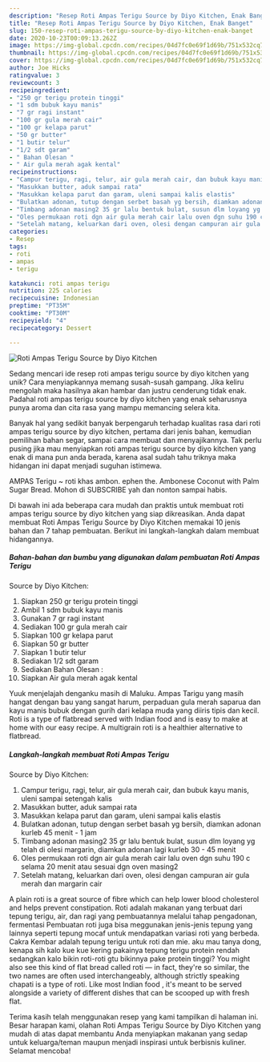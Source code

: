 ```yaml
---
description: "Resep Roti Ampas Terigu Source by Diyo Kitchen, Enak Banget"
title: "Resep Roti Ampas Terigu Source by Diyo Kitchen, Enak Banget"
slug: 150-resep-roti-ampas-terigu-source-by-diyo-kitchen-enak-banget
date: 2020-10-23T00:09:13.262Z
image: https://img-global.cpcdn.com/recipes/04d7fc0e69f1d69b/751x532cq70/roti-ampas-terigu-source-by-diyo-kitchen-foto-resep-utama.jpg
thumbnail: https://img-global.cpcdn.com/recipes/04d7fc0e69f1d69b/751x532cq70/roti-ampas-terigu-source-by-diyo-kitchen-foto-resep-utama.jpg
cover: https://img-global.cpcdn.com/recipes/04d7fc0e69f1d69b/751x532cq70/roti-ampas-terigu-source-by-diyo-kitchen-foto-resep-utama.jpg
author: Joe Hicks
ratingvalue: 3
reviewcount: 3
recipeingredient:
- "250 gr terigu protein tinggi"
- "1 sdm bubuk kayu manis"
- "7 gr ragi instant"
- "100 gr gula merah cair"
- "100 gr kelapa parut"
- "50 gr butter"
- "1 butir telur"
- "1/2 sdt garam"
- " Bahan Olesan "
- " Air gula merah agak kental"
recipeinstructions:
- "Campur terigu, ragi, telur, air gula merah cair, dan bubuk kayu manis, uleni sampai setengah kalis"
- "Masukkan butter, aduk sampai rata"
- "Masukkan kelapa parut dan garam, uleni sampai kalis elastis"
- "Bulatkan adonan, tutup dengan serbet basah yg bersih, diamkan adonan kurleb 45 menit - 1 jam"
- "Timbang adonan masing2 35 gr lalu bentuk bulat, susun dlm loyang yg telah di olesi margarin, diamkan adonan lagi kurleb 30 - 45 menit"
- "Oles permukaan roti dgn air gula merah cair lalu oven dgn suhu 190 c selama 20 menit atau sesuai dgn oven masing2"
- "Setelah matang, keluarkan dari oven, olesi dengan campuran air gula merah dan margarin cair"
categories:
- Resep
tags:
- roti
- ampas
- terigu

katakunci: roti ampas terigu 
nutrition: 225 calories
recipecuisine: Indonesian
preptime: "PT35M"
cooktime: "PT30M"
recipeyield: "4"
recipecategory: Dessert

---
```



![Roti Ampas Terigu
Source by Diyo Kitchen](https://img-global.cpcdn.com/recipes/04d7fc0e69f1d69b/751x532cq70/roti-ampas-terigu-source-by-diyo-kitchen-foto-resep-utama.jpg)

Sedang mencari ide resep roti ampas terigu
source by diyo kitchen yang unik? Cara menyiapkannya memang susah-susah gampang. Jika keliru mengolah maka hasilnya akan hambar dan justru cenderung tidak enak. Padahal roti ampas terigu
source by diyo kitchen yang enak seharusnya punya aroma dan cita rasa yang mampu memancing selera kita.

Banyak hal yang sedikit banyak berpengaruh terhadap kualitas rasa dari roti ampas terigu
source by diyo kitchen, pertama dari jenis bahan, kemudian pemilihan bahan segar, sampai cara membuat dan menyajikannya. Tak perlu pusing jika mau menyiapkan roti ampas terigu
source by diyo kitchen yang enak di mana pun anda berada, karena asal sudah tahu triknya maka hidangan ini dapat menjadi suguhan istimewa.

AMPAS Terigu ~ roti khas ambon. ephen the. Ambonese Coconut with Palm Sugar Bread. Mohon di SUBSCRIBE yah dan nonton sampai habis.


Di bawah ini ada beberapa cara mudah dan praktis untuk membuat roti ampas terigu
source by diyo kitchen yang siap dikreasikan. Anda dapat membuat Roti Ampas Terigu
Source by Diyo Kitchen memakai 10 jenis bahan dan 7 tahap pembuatan. Berikut ini langkah-langkah dalam membuat hidangannya.

<!--inarticleads1-->

##### Bahan-bahan dan bumbu yang digunakan dalam pembuatan Roti Ampas Terigu
Source by Diyo Kitchen:

1. Siapkan 250 gr terigu protein tinggi
1. Ambil 1 sdm bubuk kayu manis
1. Gunakan 7 gr ragi instant
1. Sediakan 100 gr gula merah cair
1. Siapkan 100 gr kelapa parut
1. Siapkan 50 gr butter
1. Siapkan 1 butir telur
1. Sediakan 1/2 sdt garam
1. Sediakan  Bahan Olesan :
1. Siapkan  Air gula merah agak kental


Yuuk menjelajah denganku masih di Maluku. Ampas Tarigu yang masih hangat dengan bau yang sangat harum, perpaduan gula merah saparua dan kayu manis bubuk dengan gurih dari kelapa muda yang diiris tipis dan kecil. Roti is a type of flatbread served with Indian food and is easy to make at home with our easy recipe. A multigrain roti is a healthier alternative to flatbread. 

<!--inarticleads2-->

##### Langkah-langkah membuat Roti Ampas Terigu
Source by Diyo Kitchen:

1. Campur terigu, ragi, telur, air gula merah cair, dan bubuk kayu manis, uleni sampai setengah kalis
1. Masukkan butter, aduk sampai rata
1. Masukkan kelapa parut dan garam, uleni sampai kalis elastis
1. Bulatkan adonan, tutup dengan serbet basah yg bersih, diamkan adonan kurleb 45 menit - 1 jam
1. Timbang adonan masing2 35 gr lalu bentuk bulat, susun dlm loyang yg telah di olesi margarin, diamkan adonan lagi kurleb 30 - 45 menit
1. Oles permukaan roti dgn air gula merah cair lalu oven dgn suhu 190 c selama 20 menit atau sesuai dgn oven masing2
1. Setelah matang, keluarkan dari oven, olesi dengan campuran air gula merah dan margarin cair


A plain roti is a great source of fibre which can help lower blood cholesterol and helps prevent constipation. Roti adalah makanan yang terbuat dari tepung terigu, air, dan ragi yang pembuatannya melalui tahap pengadonan, fermentasi Pembuatan roti juga bisa meggunakan jenis-jenis tepung yang lainnya seperti tepung mocaf untuk mendapatkan variasi roti yang berbeda. Cakra Kembar adalah tepung terigu untuk roti dan mie. aku mau tanya dong, kenapa sih kalo kue kue kering pakainya tepung terigu protein rendah sedangkan kalo bikin roti-roti gtu bikinnya pake protein tinggi? You might also see this kind of flat bread called roti — in fact, they&#39;re so similar, the two names are often used interchangeably, although strictly speaking chapati is a type of roti. Like most Indian food , it&#39;s meant to be served alongside a variety of different dishes that can be scooped up with fresh flat. 

Terima kasih telah menggunakan resep yang kami tampilkan di halaman ini. Besar harapan kami, olahan Roti Ampas Terigu
Source by Diyo Kitchen yang mudah di atas dapat membantu Anda menyiapkan makanan yang sedap untuk keluarga/teman maupun menjadi inspirasi untuk berbisnis kuliner. Selamat mencoba!
